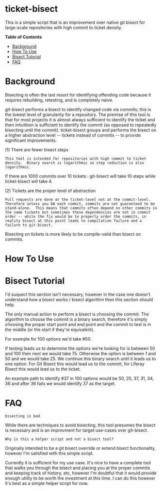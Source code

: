 # ticket-bisect

This is a simple script that is an improvement over native git bisect for large-scale repositories with high commit to ticket density.

**Table of Contents**
- [Background](#background)
- [How To Use](#how-to-use)
- [Bisect Tutorial](#bisect-tutorial)
- [FAQ](#faq)

# Background

Bisecting is often the last resort for identifying offending code because it requires rebuilding, retesting, and is completely naive.

git-bisect performs a bisect to identify changed code via commits; this is the lowest level of granularity for a repository.  The premise of this tool is that for most projects it is almost always sufficient to identify the ticket and then intiutition is sufficient to identify the commit (as opposed to repeatedly bisecting until the commit).  ticket-bisect groups and performs the bisect on a higher abstraction level -- tickets instead of commits -- to provide significant improvements.

(1) There are fewer bisect steps

	This tool is intended for repositories with high commit to ticket density.  Binary search is logarithmic so step reduction is also logarithmic.

If there are 1000 commits over 10 tickets : git-bisect will take 10 steps while ticket-bisect will take 4.

(2) Tickets are the proper level of abstraction

	Pull requests are done at the ticket-level not at the commit-level.  Therefore unless you QA each commit, commits are not guaranteed to be stand-alone.  This means that commits often depend on other commits in the same tickets but sometimes these dependencies are not in commit order -- while the fix would be to properly order the commits, in reality bisect at this point leads to compilation failure and a failure to git-bisect.

Bisecting on tickets is more likely to be compile-valid than bisect on commits.

# How To Use

# Bisect Tutorial

I'd suspect this section isn't necessary, however in the case one doesn't understand how a bisect works / bisect algorithm then this section should help.

The only manual action to perform a bisect is choosing the commit. The algorithm to choose the commit is a binary search, therefore it's simply choosing the proper start point and end point and the commit to test is in the middle (or the start if they're equivalent).

For example for 100 options we'd take #50.

If testing leads us to determine the options we're looking for is between 50 and 100 then next we would take 75.
Otherwise the option is between 1 and 50 and we would take 25.
We continue this binary search until it leads us to one option. For Git Bisect this would lead us to the commit, for Liferay Bisect this would lead us to the ticket.

An example path to identify #37 in 100 options would be 50, 25, 37, 31, 34, 36 and after 36 fails we would identify 37 as the target.

# FAQ

	bisecting is bad

While there are techniques to avoid bisecting, this tool presumes the bisect is necessary and is an improvment for target use-cases over git-bisect.

	Why is this a helper script and not a bisect tool?

Originally intended to be a git bisect override or extend bisect functionality, however I'm satisfied with this simple script. 

Currently it is sufficient for my use case.  It's nice to have a complete tool that walks you through the bisect and placing you at the proper commits and keeping track of history, etc, however I'm doubtful that it would provide enough utility to be worth the investment at this time.  I can do this however it's best as a simple helper script for now.
